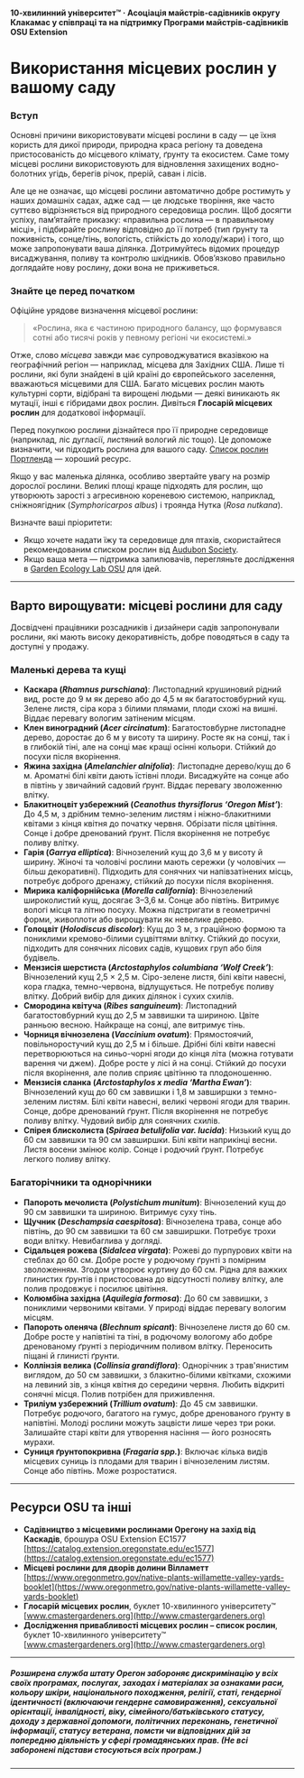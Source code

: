 #### 10-хвилинний університет™ · Асоціація майстрів-садівників округу Клакамас у співпраці та на підтримку Програми майстрів-садівників OSU Extension

# Використання місцевих рослин у вашому саду

### Вступ

Основні причини використовувати місцеві рослини в саду — це їхня користь для дикої природи, природна краса регіону та доведена пристосованість до місцевого клімату, ґрунту та екосистем. Саме тому місцеві рослини використовують для відновлення захищених водно-болотних угідь, берегів річок, прерій, саван і лісів.

Але це не означає, що місцеві рослини автоматично добре ростимуть у наших домашніх садах, адже сад — це людське творіння, яке часто суттєво відрізняється від природного середовища рослин. Щоб досягти успіху, пам’ятайте приказку: «правильна рослина — в правильному місці», і підбирайте рослину відповідно до її потреб (тип ґрунту та поживність, сонце/тінь, вологість, стійкість до холоду/жари) і того, що може запропонувати ваша ділянка. Дотримуйтесь відомих процедур висаджування, поливу та контролю шкідників. Обов’язково правильно доглядайте нову рослину, доки вона не приживеться.

### Знайте це перед початком

Офіційне урядове визначення місцевої рослини:

> «Рослина, яка є частиною природного балансу, що формувався сотні або тисячі років у певному регіоні чи екосистемі.»

Отже, слово *місцева* завжди має супроводжуватися вказівкою на географічний регіон — наприклад, місцева для Західних США. Лише ті рослини, які були знайдені в цій країні до європейського заселення, вважаються місцевими для США. Багато місцевих рослин мають культурні сорти, відібрані та вирощені людьми — деякі виникають як мутації, інші є гібридами двох рослин. Дивіться **Глосарій місцевих рослин** для додаткової інформації.

Перед покупкою рослини дізнайтеся про її природне середовище (наприклад, ліс дугласії, листяний вологий ліс тощо). Це допоможе визначити, чи підходить рослина для вашого саду. [Список рослин Портленда](https://www.portlandoregon.gov/citycode/article/322280) — хороший ресурс.

Якщо у вас маленька ділянка, особливо звертайте увагу на розмір дорослої рослини. Великі площі краще підходять для рослин, що утворюють зарості з агресивною кореневою системою, наприклад, сніжноягідник (*Symphoricarpos albus*) і троянда Нутка (*Rosa nutkana*).

Визначте ваші пріоритети:

- Якщо хочете надати їжу та середовище для птахів, скористайтеся рекомендованим списком рослин від [Audubon Society](https://www.audubon.org/native-plants).
- Якщо ваша мета — підтримка запилювачів, перегляньте дослідження в [Garden Ecology Lab OSU](http://blogs.oregonstate.edu/gardenecologylab/) для ідей.

---

## Варто вирощувати: місцеві рослини для саду

Досвідчені працівники розсадників і дизайнери садів запропонували рослини, які мають високу декоративність, добре поводяться в саду та доступні у продажу.

### Маленькі дерева та кущі

- **Каскара (*Rhamnus purschiana*)**: Листопадний крушиновий рідний вид, росте до 9 м як дерево або до 4,5 м як багатостовбурний кущ. Зелене листя, сіра кора з білими плямами, плоди схожі на вишні. Віддає перевагу вологим затіненим місцям.
- **Клен виноградний (*Acer circinatum*)**: Багатостовбурне листопадне дерево, доростає до 6 м у висоту та ширину. Росте як на сонці, так і в глибокій тіні, але на сонці має кращі осінні кольори. Стійкий до посухи після вкорінення.
- **Яжина західна (*Amelanchier alnifolia*)**: Листопадне дерево/кущ до 6 м. Ароматні білі квіти дають їстівні плоди. Висаджуйте на сонце або в півтінь у звичайний садовий ґрунт. Віддає перевагу зволоженню влітку.
- **Блакитноцвіт узбережний (*Ceanothus thyrsiflorus ‘Oregon Mist’*)**: До 4,5 м, з дрібним темно-зеленим листям і ніжно-блакитними квітами з кінця квітня до початку червня. Обрізати після цвітіння. Сонце і добре дренований ґрунт. Після вкорінення не потребує поливу влітку.
- **Гарія (*Garrya elliptica*)**: Вічнозелений кущ до 3,6 м у висоту й ширину. Жіночі та чоловічі рослини мають сережки (у чоловічих — більш декоративні). Підходить для сонячних чи напівзатінених місць, потребує доброго дренажу, стійкий до посухи після вкорінення.
- **Мирика каліфорнійська (*Morella california*)**: Вічнозелений широколистий кущ, досягає 3–3,6 м. Сонце або півтінь. Витримує вологі місця та літню посуху. Можна підстригати в геометричні форми, живоплоти або вирощувати як невелике дерево.
- **Голоцвіт (*Holodiscus discolor*)**: Кущ до 3 м, з граційною формою та пониклими кремово-білими суцвіттями влітку. Стійкий до посухи, підходить для сонячних лісових садів, кущових груп або біля будівель.
- **Мензисія шерстиста (*Arctostaphylos columbiana ‘Wolf Creek’*)**: Вічнозелений кущ 2,5 × 2,5 м. Сіро-зелене листя, білі квіти навесні, кора гладка, темно-червона, відлущується. Не потребує поливу влітку. Добрий вибір для диких ділянок і сухих схилів.
- **Смородина квітуча (*Ribes sanguineum*)**: Листопадний багатостовбурний кущ до 2,5 м заввишки та шириною. Цвіте ранньою весною. Найкраще на сонці, але витримує тінь.
- **Чорниця вічнозелена (*Vaccinium ovatum*)**: Прямостоячий, повільноростучий кущ до 2,5 м і більше. Дрібні білі квіти навесні перетворюються на синьо-чорні ягоди до кінця літа (можна готувати варення чи джем). Добре росте у лісі й на сонці. Стійкий до посухи після вкорінення, але полив сприяє цвітінню та плодоношенню.
- **Мензисія сланка (*Arctostaphylos x media ‘Martha Ewan’*)**: Вічнозелений кущ до 60 см заввишки і 1,8 м завширшки з темно-зеленим листям. Білі квіти навесні, великі червоні ягоди для тварин. Сонце, добре дренований ґрунт. Після вкорінення не потребує поливу влітку. Чудовий вибір для сонячних схилів.
- **Спірея блисколиста (*Spiraea betulifolia var. lucida*)**: Низький кущ до 60 см заввишки та 90 см завширшки. Білі квіти наприкінці весни. Листя восени змінює колір. Сонце і родючий ґрунт. Потребує легкого поливу влітку.

### Багаторічники та однорічники

- **Папороть мечолиста (*Polystichum munitum*)**: Вічнозелений кущ до 90 см заввишки та шириною. Витримує суху тінь.
- **Щучник (*Deschampsia caespitosa*)**: Вічнозелена трава, сонце або півтінь, до 90 см заввишки та 60 см завширшки. Потребує трохи води влітку. Невибаглива у догляді.
- **Сідальцея рожева (*Sidalcea virgata*)**: Рожеві до пурпурових квіти на стеблах до 60 см. Добре росте у родючому ґрунті з помірним зволоженням. Згодом утворює куртину до 60 см. Рідна для важких глинистих ґрунтів і пристосована до відсутності поливу влітку, але полив продовжує і посилює цвітіння.
- **Колюмбіна західна (*Aquilegia formosa*)**: До 60 см заввишки, з пониклими червоними квітами. У природі віддає перевагу вологим місцям.
- **Папороть оленяча (*Blechnum spicant*)**: Вічнозелене листя до 60 см. Добре росте у напівтіні та тіні, в родючому вологому або добре дренованому ґрунті з періодичним поливом влітку. Переносить піщані й глинисті ґрунти.
- **Коллінзія велика (*Collinsia grandiflora*)**: Однорічник з трав'янистим виглядом, до 50 см заввишки, з блакитно-білими квітками, схожими на левиний зів, з кінця квітня до середини червня. Любить відкриті сонячні місця. Полив потрібен для приживлення.
- **Триліум узбережний (*Trillium ovatum*)**: До 45 см заввишки. Потребує родючого, багатого на гумус, добре дренованого ґрунту в напівтіні. Молоді рослини можуть зацвісти лише через три роки. Залишайте старі квіти для утворення насіння — його розносять мурахи.
- **Суниця ґрунтопокривна (*Fragaria spp.*)**: Включає кілька видів місцевих суниць із плодами для тварин і вічнозеленим листям. Сонце або півтінь. Може розростатися.

---

## Ресурси OSU та інші

- **Садівництво з місцевими рослинами Орегону на захід від Каскадів**, брошура OSU Extension EC1577  
  [https://catalog.extension.oregonstate.edu/ec1577](https://catalog.extension.oregonstate.edu/ec1577)
- **Місцеві рослини для дворів долини Вілламетт**  
  [https://www.oregonmetro.gov/native-plants-willamette-valley-yards-booklet](https://www.oregonmetro.gov/native-plants-willamette-valley-yards-booklet)
- **Глосарій місцевих рослин**, буклет 10-хвилинного університету™  
  [www.cmastergardeners.org](http://www.cmastergardeners.org)
- **Дослідження привабливості місцевих рослин – список рослин**, буклет 10-хвилинного університету™  
  [www.cmastergardeners.org](http://www.cmastergardeners.org)

---

##### Розширена служба штату Орегон забороняє дискримінацію у всіх своїх програмах, послугах, заходах і матеріалах за ознаками раси, кольору шкіри, національного походження, релігії, статі, гендерної ідентичності (включаючи гендерне самовираження), сексуальної орієнтації, інвалідності, віку, сімейного/батьківського статусу, доходу з державної допомоги, політичних переконань, генетичної інформації, статусу ветерана, помсти чи відповідних дій за попередню діяльність у сфері громадянських прав. (Не всі заборонені підстави стосуються всіх програм.)
---